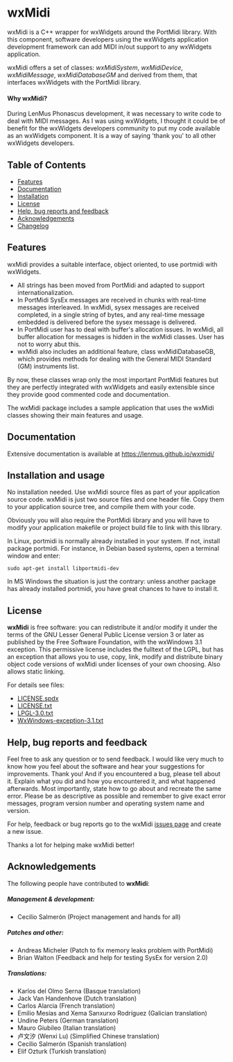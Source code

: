 # wxMidi
wxMidi is a C++ wrapper for wxWidgets around the PortMidi library. With this component, software developers using the wxWidgets application development framework can add MIDI in/out support to any wxWidgets application. 

wxMidi offers a set of classes: *wxMidiSystem*, *wxMidiDevice*, *wxMidiMessage*, *wxMidiDatabaseGM* and derived from them, that interfaces wxWidgets with the PortMidi library.

#### Why wxMidi?

During LenMus Phonascus development, it was necessary to write code to deal with MIDI messages. As I was using wxWidgets, I thought it could be of benefit for the wxWidgets developers community to put my code available as an wxWidgets component. It is a way of saying 'thank you' to all other wxWidgets developers.


## Table of Contents

- [Features](#features)
- [Documentation](https://lenmus.github.io/wxmidi/)
- [Installation](#install)
- [License](#license)
- [Help, bug reports and feedback](#help)
- [Acknowledgements](#acknowledge)
- [Changelog](CHANGELOG.txt)


## <a name="features" />Features

wxMidi provides a suitable interface, object oriented, to use portmidi with wxWidgets.
- All strings has been moved from PortMidi and adapted to support internationalization.
- In PortMidi SysEx messages are received in chunks with real-time messages interleaved. In wxMidi, sysex messages are received completed, in a single string of bytes, and any real-time message embedded is delivered before the sysex message is delivered.
- In PortMidi user has to deal with buffer's allocation issues. In wxMidi, all buffer allocation for messages is hidden in the wxMidi classes. User has not to worry abut this.
- wxMidi also includes an additional feature, class wxMidiDatabaseGB, which provides methods for dealing with the General MIDI Standard (GM) instruments list.

By now, these classes wrap only the most important PortMidi features but they are perfectly integrated with wxWidgets and easily extensible since they provide good commented code and documentation.

The wxMidi package includes a sample application that uses the wxMidi classes showing their main features and usage.


## Documentation

Extensive documentation is available at https://lenmus.github.io/wxmidi/

## <a name="install" />Installation and usage

No installation needed. Use wxMidi source files as part of your application source code. wxMidi is just two source files and one header file. Copy them to your application source tree, and compile them with your code.

Obviously you will also require the PortMidi library and you will have to modify your application makefile or project build file to link with this library.

In Linux, portmidi is normally already installed in your system. If not, install package portmidi. For instance, in Debian based systems, open a terminal window and enter:

```
sudo apt-get install libportmidi-dev
```

In MS Windows the situation is just the contrary: unless another package has already installed portmidi, you have great chances to have to install it.



## <a name="license" />License

**wxMidi** is free software: you can redistribute it and/or modify it under the terms of the GNU Lesser General Public License version 3
or later as published by the Free Software Foundation, with the wxWindows 3.1 exception. This permissive license includes the fulltext of the LGPL, but has an exception that allows you to use, copy, link, modify and distribute binary object code versions of wxMidi under licenses of your own choosing. Also allows static linking.

For details see files:
- [LICENSE.spdx](LICENSE.spdx)
- [LICENSE.txt](LICENSE.txt)
- [LPGL-3.0.txt](LPGL-3.0.txt)
- [WxWindows-exception-3.1.txt](WxWindows-exception-3.1.txt)


## <a name="help" />Help, bug reports and feedback

Feel free to ask any question or to send feedback. I would like very much to know how you feel about the software and hear your suggestions for improvements. Thank you! And if you encountered a bug, please tell about it. Explain what you did and how you encountered it, and what happened afterwards. Most importantly, state how to go about and recreate the same error. Please be as descriptive as possible and remember to give exact error messages, program version number and operating system name and version.

For help, feedback or bug reports go to the wxMidi [issues page](https://github.com/lenmus/wxmidi/issues) and create a new issue.

Thanks a lot for helping make wxMidi better!


## <a name="acknowledge" />Acknowledgements

The following people have contributed to **wxMidi**:

##### Management & development:
- Cecilio Salmerón (Project management and hands for all)

##### Patches and other:
- Andreas Micheler (Patch to fix memory leaks problem with PortMidi)
- Brian Walton (Feedback and help for testing SysEx for version 2.0)

##### Translations:
- Karlos del Olmo Serna (Basque translation)
- Jack Van Handenhove (Dutch translation)
- Carlos Alarcia (French translation)
- Emilio Mesías and Xema Sanxurxo Rodríguez (Galician translation)
- Undine Peters (German translation)
- Mauro Giubileo (Italian translation)
- 卢文汐 (Wenxi Lu)  (Simplified Chinese translation)
- Cecilio Salmerón (Spanish translation)
- Elif Ozturk (Turkish translation)



